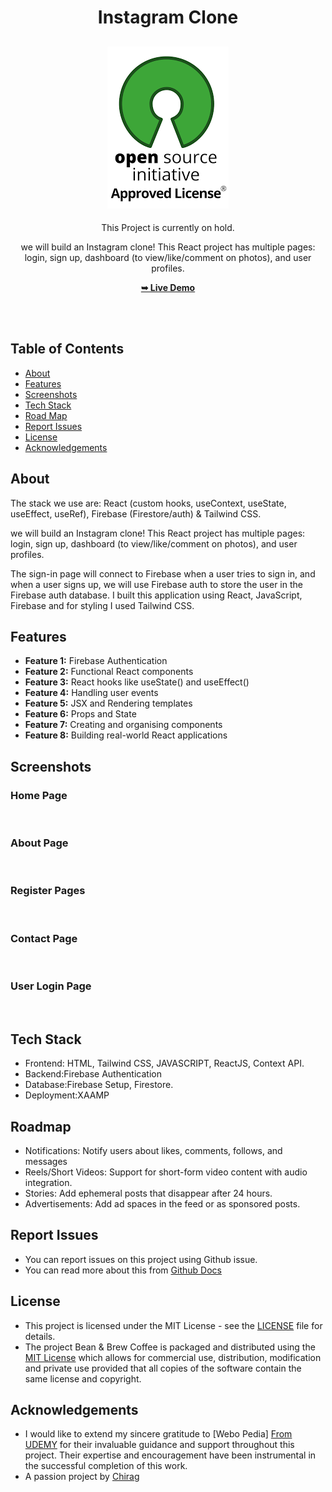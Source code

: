 <h1 align="center">Instagram Clone</h1>

<div align="center">

<h2 align="center">
  <a href="LICENSE">
    <img src="https://github.com/SorcererChiragsingh/Project-Instagram-Clone/blob/main/Images/MIT%20License.png" alt="MIT License" />
  </a>
</h2>
<p> This Project is currently on hold.</p>
<p>we will build an Instagram clone! This React project has multiple pages: login, sign up, dashboard (to view/like/comment on photos), and user profiles.</p>

<a href="" target="_blank"><strong>➥ Live Demo</strong></a>

</div> <br/><br/>

## Table of Contents

- [About](#about)
- [Features](#features)
- [Screenshots](#screenshots)
- [Tech Stack](#tech-stack)
- [Road Map](#roadmap)
- [Report Issues](#report-issues)
- [License](#license)
- [Acknowledgements](#acknowledgements)

## About

The stack we use are: React (custom hooks, useContext, useState, useEffect, useRef), Firebase (Firestore/auth) & Tailwind CSS.

we will build an Instagram clone! This React project has multiple pages: login, sign up, dashboard (to view/like/comment on photos), and user profiles.

The sign-in page will connect to Firebase when a user tries to sign in, and when a user signs up, we will use Firebase auth to store the user in the Firebase auth database. I built this application using React, JavaScript, Firebase and for styling I used Tailwind CSS. 

## Features

- **Feature 1:** Firebase Authentication
- **Feature 2:** Functional React components
- **Feature 3:** React hooks like useState() and useEffect()
- **Feature 4:** Handling user events
- **Feature 5:** JSX and Rendering templates
- **Feature 6:** Props and State
- **Feature 7:** Creating and organising components
- **Feature 8:** Building real-world React applications

## Screenshots

### Home Page
![]()

### About Page
![]()

### Register Pages
![]()

### Contact Page
![]()

### User Login Page
![]()


## Tech Stack

- Frontend: HTML, Tailwind CSS, JAVASCRIPT, ReactJS, Context API.
- Backend:Firebase Authentication
- Database:Firebase Setup, Firestore.
- Deployment:XAAMP


## Roadmap

 - Notifications: Notify users about likes, comments, follows, and messages
 - Reels/Short Videos: Support for short-form video content with audio integration.
 - Stories: Add ephemeral posts that disappear after 24 hours.
 - Advertisements: Add ad spaces in the feed or as sponsored posts.

 ## Report Issues
- You can report issues on this project using Github issue.
- You can read more about this from [Github Docs](https://docs.github.com/en/issues/tracking-your-work-with-issues/creating-an-issue)

## License

- This project is licensed under the MIT License - see the [LICENSE](https://github.com/SorcererChiragsingh/Project-Bean-Brew-Coffee-?tab=MIT-1-ov-file) file for details.
- The project Bean & Brew Coffee is packaged and distributed using the [MIT License](https://choosealicense.com/licenses/mit/) which allows for commercial use, distribution, modification and private use provided that all copies of the software contain the same license and copyright.

## Acknowledgements

- I would like to extend my sincere gratitude to [Webo Pedia] [From UDEMY](https://www.udemy.com/user/webo-pedia-2/) for their invaluable guidance and support throughout this project. 
Their expertise and encouragement have been instrumental in the successful completion of this work.
- A passion project by [Chirag](www.linkedin.com/in/chirag-singh-148993279)
